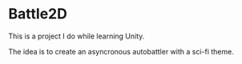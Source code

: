 # Battle2D
This is a project I do while learning Unity.

The idea is to create an asyncronous autobattler with a sci-fi theme.
